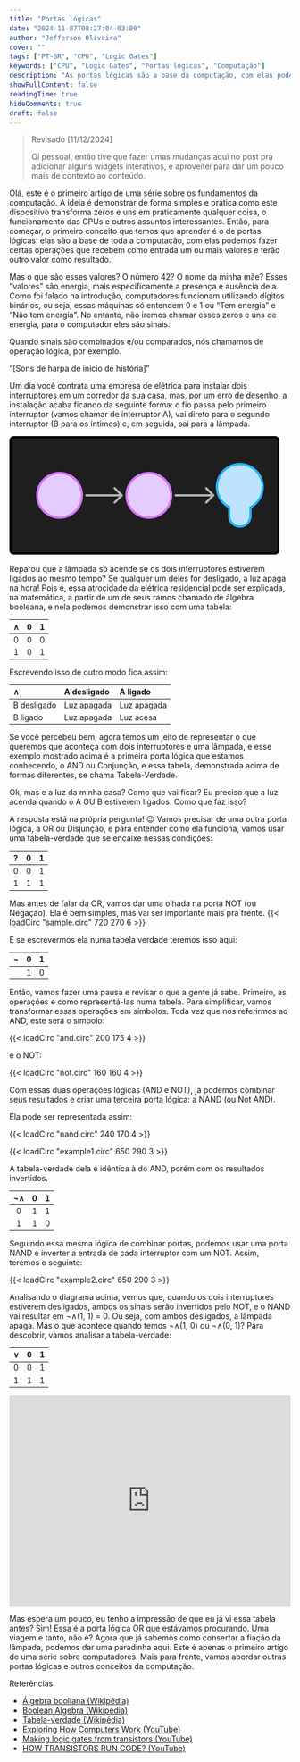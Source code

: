 ```yaml
---
title: "Portas lógicas"
date: "2024-11-07T08:27:04-03:00"
author: "Jefferson Oliveira"
cover: ""
tags: ["PT-BR", "CPU", "Logic Gates"]
keywords: ["CPU", "Logic Gates", "Portas lógicas", "Computação"]
description: "As portas lógicas são a base da computação, com elas podemos fazer operações binárias que calculam desde a soma de dois números até a execução um programa."
showFullContent: false
readingTime: true
hideComments: true
draft: false
---
```

> Revisado [11/12/2024]
>
> Oi pessoal, então tive que fazer umas mudanças aqui no post pra adicionar alguns widgets
> interativos, e aproveitei para dar um pouco mais de contexto ao conteúdo.

Olá, este é o primeiro artigo de uma série sobre os fundamentos da computação. A ideia é demonstrar de forma simples e prática como este dispositivo transforma zeros e uns em praticamente qualquer coisa, o funcionamento das CPUs e outros assuntos interessantes. Então, para começar, o primeiro conceito que temos que aprender é o de portas lógicas: elas são a base de toda a computação, com elas podemos fazer certas operações que recebem como entrada um ou mais valores e terão outro valor como resultado.

Mas o que são esses valores? O número 42? O nome da minha mãe? Esses “valores” são energia, mais especificamente a presença e ausência dela. Como foi falado na introdução, computadores funcionam utilizando dígitos binários, ou seja, essas máquinas só entendem 0 e 1 ou “Tem energia” e “Não tem energia”. No entanto, não iremos chamar esses zeros e uns de energia, para o computador eles são sinais.

Quando sinais são combinados e/ou comparados, nós chamamos de operação lógica, por exemplo.

“[Sons de harpa de inicio de história]”

Um dia você contrata uma empresa de elétrica para instalar dois interruptores em um corredor da sua casa, mas, por um erro de desenho, a instalação acaba ficando da seguinte forma: o fio passa pelo primeiro interruptor (vamos chamar de interruptor A), vai direto para o segundo interruptor (B para os íntimos) e, em seguida, sai para a lâmpada.

![](./CPUImageFrame1.png)

Reparou que a lâmpada só acende se os dois interruptores estiverem ligados ao mesmo tempo? Se qualquer um deles for desligado, a luz apaga na hora! Pois é, essa atrocidade da elétrica residencial pode ser explicada, na matemática, a partir de um de seus ramos chamado de álgebra booleana, e nela podemos demonstrar isso com uma tabela:

| ∧ | 0 | 1 |
| :-----: | :-----: | :-----: |
| 0 | 0 | 0 |
| 1 | 0 | 1 |

Escrevendo isso de outro modo fica assim:

| ∧ | A desligado | A ligado |
| :----- | :----- | :----- |
| B desligado | Luz apagada | Luz apagada |
| B ligado | Luz apagada | Luz acesa |

Se você percebeu bem, agora temos um jeito de representar o que queremos que aconteça com dois interruptores e uma lâmpada, e esse exemplo mostrado acima é a primeira porta lógica que estamos conhecendo, o AND ou Conjunção, e essa tabela, demonstrada acima de formas diferentes, se chama Tabela-Verdade.

Ok, mas e a luz da minha casa? Como que vai ficar? Eu preciso que a luz acenda quando o A OU B estiverem ligados. Como que faz isso?

A resposta está na própria pergunta! 😉 Vamos precisar de uma outra porta lógica, a OR ou Disjunção, e para entender como ela funciona, vamos usar uma tabela-verdade que se encaixe nessas condições:

| ? | 0 | 1 |
| :-----: | :-----: | :-----: |
| 0 | 0 | 1 |
| 1 | 1 | 1 |

Mas antes de falar da OR, vamos dar uma olhada na porta NOT (ou Negação). Ela é bem simples, mas vai ser importante mais pra frente.
{{< loadCirc "sample.circ" 720 270 6 >}}

E se escrevermos ela numa tabela verdade teremos isso aqui:

| ¬ | 0 | 1 |
| :-----: | :-----: | :-----: |
|  | 1 | 0 |

Então, vamos fazer uma pausa e revisar o que a gente já sabe. Primeiro, as operações e como representá-las numa tabela. Para simplificar, vamos transformar essas operações em símbolos. Toda vez que nos referirmos ao AND, este será o símbolo:

{{< loadCirc "and.circ" 200 175 4 >}}

e o NOT:

{{< loadCirc "not.circ" 160 160 4 >}}

Com essas duas operações lógicas (AND e NOT), já podemos combinar seus resultados e criar uma terceira porta lógica: a NAND (ou Not AND).

Ela pode ser representada assim:

{{< loadCirc "nand.circ" 240 170 4 >}}

{{< loadCirc "example1.circ" 650 290 3 >}}

A tabela-verdade dela é idêntica à do AND, porém com os resultados invertidos.

| ¬∧ | 0 | 1 |
| :-----: | :-----: | :-----: |
| 0 | 1 | 1 |
| 1 | 1 | 0 |

Seguindo essa mesma lógica de combinar portas, podemos usar uma porta NAND e inverter a entrada de cada interruptor com um NOT. Assim, teremos o seguinte:

{{< loadCirc "example2.circ" 650 290 3 >}}

Analisando o diagrama acima, vemos que, quando os dois interruptores estiverem desligados, ambos os sinais serão invertidos pelo NOT, e o NAND vai resultar em ¬∧(1, 1) = 0. Ou seja, com ambos desligados, a lâmpada apaga. Mas o que acontece quando temos ¬∧(1, 0) ou ¬∧(0, 1)? Para descobrir, vamos analisar a tabela-verdade:

| ∨ | 0 | 1 |
| :-----: | :-----: | :-----: |
| 0 | 0 | 1 |
| 1 | 1 | 1 |

<div style="width:100%;height:0;padding-bottom:75%;position:relative;"><iframe src="https://giphy.com/embed/n9h61thJkq6Xe" width="100%" height="100%" style="position:absolute" frameBorder="0" class="giphy-embed" allowFullScreen></iframe></div>

Mas espera um pouco, eu tenho a impressão de que eu já vi essa tabela antes? Sim! Essa é a porta lógica OR que estávamos procurando. Uma viagem e tanto, não é? Agora que já sabemos como consertar a fiação da lâmpada, podemos dar uma paradinha aqui. Este é apenas o primeiro artigo de uma série sobre computadores. Mais para frente, vamos abordar outras portas lógicas e outros conceitos da computação.

Referências

* [Álgebra booliana (Wikipédia)](https://pt.wikipedia.org/wiki/%C3%81lgebra_booliana)
* [Boolean Algebra (Wikipédia)](https://en.wikipedia.org/wiki/Boolean_algebra)
* [Tabela-verdade  (Wikipédia)](https://pt.wikipedia.org/wiki/Tabela-verdade)
* [Exploring How Computers Work (YouTube)](https://www.youtube.com/watch?v=QZwneRb-zqA)
* [Making logic gates from transistors (YouTube)](https://www.youtube.com/watch?v=sTu3LwpF6XI)
* [HOW TRANSISTORS RUN CODE? (YouTube)](https://www.youtube.com/watch?v=HjneAhCy2N4)
